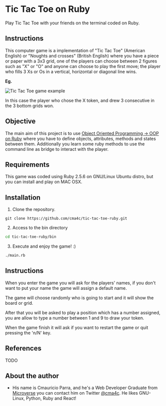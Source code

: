 # Tic Tac Toe on Ruby

Play Tic Tac Toe with your friends on the terminal coded on Ruby.

## Instructions

This computer game is a implementation of "Tic Tac Toe" (American English) or "Noughts and crosses" (British English)
where you have a piece or paper with a 3x3 grid, one of the players can choose between 2 figures such as
"X" or "O" and anyone can choose to play the first move; the player who fills 3 Xs or Os in a vertical,
horizontal or diagonal line wins.

**Eg.**

![Tic Tac Toe game example](https://en.wikipedia.org/wiki/File:Tic-tac-toe-game-1.svg)

In this case the player who chose the X token, and drew 3 consecutive in the 3 bottom grids won.

## Objective

The main aim of this project is to use [Object Oriented Programming -> OOP on Ruby](https://launchschool.com/books/oo_ruby/read/the_object_model) 
where you have to define objects, attributes, methods and states between them. Additionally you
learn some ruby methods to use the command line as bridge to interact with the player.

## Requirements

This game was coded using Ruby 2.5.6 on GNU/Linux Ubuntu distro, but you can install and play on MAC OSX.


## Installation

1. Clone the repository.
```
git clone https://github.com/cma4c/tic-tac-toe-ruby.git
```

2. Access to the bin directory
```sh
cd tic-tac-toe-ruby/bin
```

3. Execute and enjoy the game! :)
```sh
./main.rb
```

## Instructions

When you enter the game you will ask for the players' names, if you don't want to put your name
the game will assign a default name.

The game will choose randomly who is going to start and it will show the board or grid.

After that you will be asked to play a position which has a number assigned, you are allow to
type a number between 1 and 9 to draw your token.

When the game finish it will ask if you want to restart the game or quit pressing the 'n/N' key.

## References

TODO

## About the author

- His name is Cmauricio Parra, and he's a Web Developer Graduate from [Microverse](https://www.microverse.org/)
  you can contact him on Twitter [@cma4c](https://twitter.com/@cma4c). He likes
  GNU-Linux, Python, Ruby and React!
